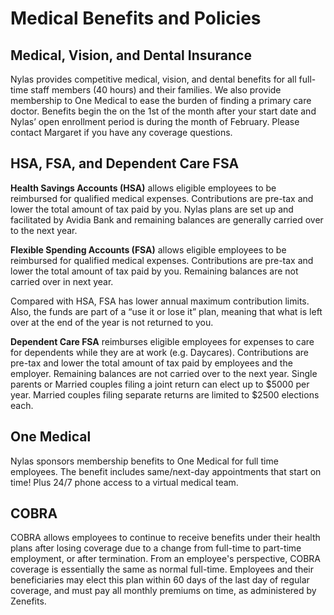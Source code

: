 # Medical Benefits and Policies

## Medical, Vision, and Dental Insurance 

Nylas provides competitive medical, vision, and dental benefits for all full-time staff members (40 hours) and their families. We also provide membership to One Medical to ease the burden of finding a primary care doctor. Benefits begin the on the 1st of the month after your start date and Nylas’ open enrollment period is during the month of February. Please contact Margaret if you have any coverage questions.

## HSA, FSA, and Dependent Care FSA

**Health Savings Accounts (HSA)** allows eligible employees to be reimbursed for qualified medical expenses. Contributions are pre-tax and lower the total amount of tax paid by you. Nylas plans are set up and facilitated by Avidia Bank and remaining balances are generally carried over to the next year.

**Flexible Spending Accounts (FSA)** allows eligible employees to be reimbursed for qualified medical expenses. Contributions are pre-tax and lower the total amount of tax paid by you. Remaining balances are not carried over in next year.

Compared with HSA, FSA has lower annual maximum contribution limits. Also, the funds are part of a “use it or lose it” plan, meaning that what is left over at the end of the year is not returned to you.

**Dependent Care FSA** reimburses eligible employees for expenses to care for dependents while they are  at work (e.g. Daycares). Contributions are pre-tax and lower the total amount of tax paid by employees and the employer. Remaining balances are not carried over to the next year. Single parents or Married couples filing a joint return can elect up to $5000 per year. Married couples filing separate returns are limited to $2500 elections each.

## One Medical             

Nylas sponsors membership benefits to One Medical for full time employees. The benefit includes same/next-day appointments that start on time! Plus 24/7 phone access to a virtual medical team.

## COBRA

COBRA allows employees to continue to receive benefits under their health plans after losing coverage due to a change from full-time to part-time employment, or after termination. From an employee's perspective, COBRA coverage is essentially the same as normal full-time. Employees and their beneficiaries may elect this plan within 60 days of the last day of regular coverage, and must pay all monthly premiums on time, as administered by Zenefits.
